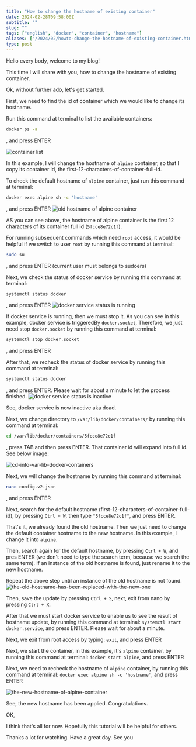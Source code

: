 ```yaml
---
title: "How to change the hostname of existing container"
date: 2024-02-28T09:58:00Z
subtitle: ""
slug: ""
tags: ["english", "docker", "container", "hostname"]
aliases: ["/2024/02/howto-change-the-hostname-of-existing-container.html"]
type: post
---
```


Hello every body, welcome to my blog!

This time I will share with you, how to change the hostname of existing container.

Ok, without further ado, let's get started.

First, we need to find the id of container which we would like to change its hostname.

Run this command at terminal to list the available containers:

```bash
docker ps -a
```

, and press ENTER

![container list](/images/container-list.png)

In this example, I will change the hostname of `alpine` container, so that I copy its container id, the first-12-characters-of-container-full-id.

To check the default hostname of `alpine` container, just run this command at terminal:

```bash
docker exec alpine sh -c 'hostname'
```

, and press ENTER
![old hostname of alpine container](/images/old-hostname-of-alpine-container.png)

AS you can see above, the hostname of alpine container is the first 12 characters of its container full id (`5fcce8e72c1f`).

For running subsequent commands which need `root` access, it would be helpful if we switch to user `root` by running this command at terminal:

```bash
sudo su
```

, and press ENTER (current user must belongs to sudoers)

Next, we check the status of docker service by running this command at terminal:

```bash
systemctl status docker
```

, and press ENTER
![docker service status is running](/images/docker-service-status-is-running.png)

If docker service is running, then we must stop it.
As you can see in this example, docker service is triggeredBy `docker.socket`,
Therefore, we just need stop `docker.socket` by running this command at terminal:

```bash
systemctl stop docker.socket
```

, and press ENTER

After that, we recheck the status of docker service by running this command at terminal:

```bash
systemctl status docker
```

, and press ENTER. Please wait for about a minute to let the process finished.
![docker service status is inactive](/images/docker-service-status-is-inactive.png)

See, docker service is now inactive aka dead.

Next, we change directory to `/var/lib/docker/containers/` by running this command at terminal:

```bash
cd /var/lib/docker/containers/5fcce8e72c1f
```

, press TAB and then press ENTER. That container id will expand into full id. See below image:

![cd-into-var-lib-docker-containers](/images/cd-into-var-lib-docker-containers.png)

Next, we will change the hostname by running this command at terminal:

```bash
nano config.v2.json
```

, and press ENTER

Next, search for the default hostname (first-12-characters-of-container-full-id), by pressing
`Ctrl + W`, then type `"5fcce8e72c1f"`, and press ENTER.

That's it, we already found the old hostname. Then we just need to change the default container hostname to the new hostname. In this example, I change it into `alpine`.

Then, search again for the default hostname, by pressing `Ctrl + W`, and pres ENTER (we don't need to type the search term, because we search the same term). If an instance of the old hostname is found, just rename it to the new hostname.

Repeat the above step until an instance of the old hostname is not found.
![the-old-hostname-has-been-replaced-with-the-new-one](/images/the-old-hostname-has-been-replaced-with-the-new-one.png)

Then, save the update by pressing `Ctrl + S`, next, exit from nano by pressing `Ctrl + X`.

After that we must start docker service to enable us to see the result of hostname update, by running this command at terminal:
`systemctl start docker.service`, and press ENTER. Please wait for about a minute.

Next, we exit from root access by typing: `exit`, and press ENTER

Next, we start the container, in this example, it's `alpine` container, by running this command at terminal:
`docker start alpine`, and press ENTER

Next, we need to recheck the hostname of `alpine` container, by running this command at terminal:
`docker exec alpine sh -c 'hostname'`, and press ENTER

![the-new-hostname-of-alpine-container](/images/the-new-hostname-of-alpine-container.png)

See, the new hostname has been applied. Congratulations.

OK,

I think that's all for now. Hopefully this tutorial will be helpful for others.

Thanks a lot for watching. Have a great day. See you
